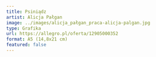 ```yaml
---
title: Psiniądz
artist: Alicja Pałgan
image: ../images/alicja_pałgan_praca-alicja-palgan.jpg
type: Grafika
url: https://allegro.pl/oferta/12905000352
format: A5 (14,8x21 cm)
featured: false
---
```

